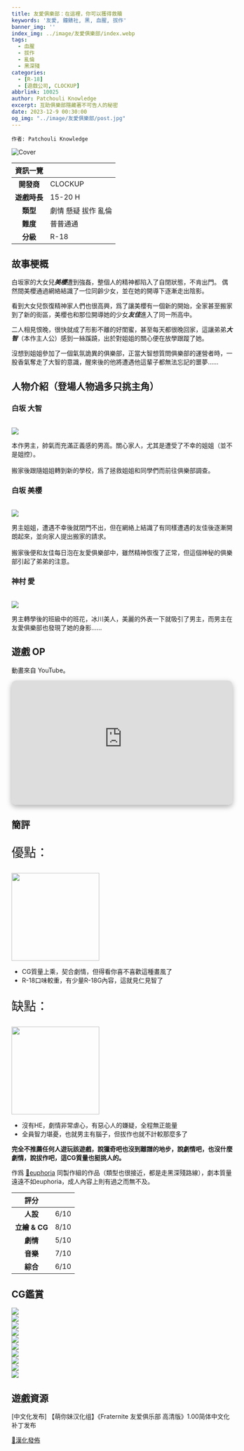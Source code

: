 ```yaml
---
title: 友愛俱樂部：在這裡，你可以獲得救贖
keywords: '友愛, 鐘錶社, 黑, 血腥, 拔作'
banner_img: ''
index_img: ../image/友愛俱樂部/index.webp
tags:
  - 血腥
  - 拔作
  - 亂倫
  - 黑深殘
categories:
  - [R-18]
  - [遊戲公司, CLOCKUP]
abbrlink: 10025
author: Patchouli Knowledge
excerpt: 互助俱樂部隱藏著不可告人的秘密
date: 2023-12-9 00:30:00
og_img: "../image/友愛俱樂部/post.jpg"
---
```


`作者: Patchouli Knowledge`

<style>
.heimu {
    display: inline-block;
    background-color: #25252533;
    color: transparent;
    text-shadow: none;
    border-radius: 8px;
    padding: 4px 8px;
    transition: all ease .2s;
}
.heimu:hover, .heimu:active,
.heimu:hover .heimu, .heimu:active .heimu {
    color: white !important;
}
.heimu:hover a, a:hover .heimu,
.heimu:active a, a:active .heimu {
    color: lightblue !important;
}
.heimu:hover .new, .heimu .new:hover, .new:hover .heimu,
.heimu:active .new, .heimu .new:active, .new:active .heimu {
    color: #BA0000 !important;
}
</style>

<style>
.BIGNAME
{
font-size:40px;
font-weight:bolder;
font-family:serif
}
</style>

<style>
.CV
{
font-size:30px;
font-weight:bolder;
font-family:serif
}
</style>

![Cover](../image/友愛俱樂部/post.jpg)

| 資訊一覽     |                  |
|:--------:|:---------------- |
| **開發商**  | CLOCKUP |
| **遊戲時長** |15-20 H          |
| **類型**   | 劇情 懸疑 拔作 亂倫     |
| **難度**   | 普普通通            |
| **分級**   | R-18             |

## 故事梗概

白坂家的大女兒***美櫻***遭到強姦，整個人的精神都陷入了自閉狀態，不肯出門。
偶然間美櫻通過網絡結識了一位同齡少女，並在她的開導下逐漸走出陰影。

看到大女兒恢復精神家人們也很高興，爲了讓美櫻有一個新的開始，全家甚至搬家到了新的街區，美櫻也和那位開導她的少女***友佳***進入了同一所高中。

二人相見恨晚，很快就成了形影不離的好閨蜜，甚至每天都很晚回家，這讓弟弟***大智***（本作主人公）感到一絲蹊蹺，出於對姐姐的關心便在放學跟蹤了她。

沒想到姐姐參加了一個氣氛詭異的俱樂部，正當大智想質問俱樂部的運營者時，一股香氣奪走了大智的意識，醒來後的他將遭遇他這輩子都無法忘記的噩夢……


## 人物介紹（登場人物過多只挑主角）

### 白坂 大智 

<br>
<div class="row">
<div class="col-4">
<img class="bg-transparent" src="../image/友愛俱樂部/taichi-full.webp" style="max-height:300px"/>
</div>
<div class="col-8">
<p>
本作男主，帥氣而充滿正義感的男高。關心家人，尤其是遭受了不幸的姐姐（並不是姐控）。<br><br>搬家後跟隨姐姐轉到新的學校，爲了拯救姐姐和同學們而前往俱樂部調查。
</p>
</div>
</div>

### 白坂 美櫻

<br>
<div class="row">
<div class="col-4">
<img class="bg-transparent" src="../image/友愛俱樂部/mio-full.webp" style="max-height:300px"/>
</div>
<div class="col-8">
<p>
男主姐姐，遭遇不幸後就閉門不出，但在網絡上結識了有同樣遭遇的友佳後逐漸開朗起來，並向家人提出搬家的請求。
<br><br>搬家後便和友佳每日泡在友愛俱樂部中，雖然精神恢復了正常，但這個神秘的俱樂部引起了弟弟的注意。
</p>
</div>
</div>

### 神村 愛

<br>
<div class="row">
<div class="col-4">
<img class="bg-transparent" src="../image/友愛俱樂部/meg-full.webp" style="max-height:300px"/>
</div>
<div class="col-8">
<p>
男主轉學後的班級中的班花，冰川美人，美麗的外表一下就吸引了男主，而男主在友愛俱樂部也發現了她的身影……
</p>
</div>
</div>


## 遊戲 OP

動畫來自 YouTube。

<style>
  #y2b {
    box-shadow: 0 5px 11px 0 rgb(0 0 0 / 18%), 0 4px 15px 0 rgb(0 0 0 / 15%);
    border-radius: 10px;
    aspect-ratio: 16 / 9;
    /*height: 100%;*/
    width: 100%;
    background-color: transparent;
    background-image: url('../image/mona-loading.webp');
    background-size: 70px;
    background-repeat: no-repeat;
    background-position: center
  }
</style>
<iframe id='y2b' loading="lazy" src="https://www.youtube-nocookie.com/embed/3RS8ZNDM1xs" title="YouTube video player" frameborder="0" allow="encrypted-media; picture-in-picture" allowfullscreen>
</iframe>


## 簡評

<div class="row align-items-center">
  <p class="col" style="font-size:200%;">優點：</p>
  <img class="align-right ml-auto bg-transparent" width="200px" src="../image/Atri/yes.webp" alt=""></img>
</div>

 * CG質量上乘，契合劇情，但得看你喜不喜歡這種畫風了
 * R-18口味較重，有少量R-18G內容，這就見仁見智了
 
<div class="row align-items-center">
  <p class="col" style="font-size:200%;">缺點：</p>
  <img class="align-right ml-auto bg-transparent" width="200px" src="../image/Atri/no.webp" alt=""></img>
</div>

 * 沒有HE，劇情非常虐心，有惡心人的嫌疑，全程無正能量
 * 全員智力堪憂，也就男主有腦子，但拔作也就不計較那麼多了

**完全不推薦任何人遊玩該遊戲，說獵奇吧也沒到離譜的地步，說劇情吧，也沒什麼劇情，說拔作吧，這CG質量也挺挑人的。**

作爲 [🔗euphoria](/article/10009) 同製作組的作品（類型也很接近，都是走黑深殘路線），劇本質量遠遠不如euphoria，成人內容上則有過之而無不及。

| 評分        |      |
|:---------:|:----- |
| **人設**    | 6/10 |
| **立繪 & CG** | 8/10 |
| **劇情**    | 5/10 |
| **音樂**    | 7/10 |
| **綜合**    | 6/10 |



## CG鑑賞

<div class="row">
  <div class="col-6 col-lg-6 my-1 mx-0"><img class="img-fluid" src="../image/友愛俱樂部/cg1.webp" class="" loading=lazy/></div>
  <div class="col-6 col-lg-6 my-1 mx-0"><img class="img-fluid" src="../image/友愛俱樂部/cg2.webp" class="" loading=lazy/></div>
  <div class="col-6 col-lg-6 my-1 mx-0"><img class="img-fluid" src="../image/友愛俱樂部/cg3.webp" class="" loading=lazy/></div>
  <div class="col-6 col-lg-6 my-1 mx-0"><img class="img-fluid" src="../image/友愛俱樂部/cg4.webp" class="" loading=lazy/></div>
  <div class="col-6 col-lg-6 my-1 mx-0"><img class="img-fluid" src="../image/友愛俱樂部/cg5.webp" class="" loading=lazy/></div>
  <div class="col-6 col-lg-6 my-1 mx-0"><img class="img-fluid" src="../image/友愛俱樂部/cg6.webp" class="" loading=lazy/></div>
  <div class="col-6 col-lg-6 my-1 mx-0"><img class="img-fluid" src="../image/友愛俱樂部/cg7.webp" class="" loading=lazy/></div>
  <div class="col-6 col-lg-6 my-1 mx-0"><img class="img-fluid" src="../image/友愛俱樂部/cg8.webp" class="" loading=lazy/></div>
  <div class="col-6 col-lg-6 my-1 mx-0"><img class="img-fluid" src="../image/友愛俱樂部/cg9.webp" class="" loading=lazy/></div>
  <div class="col-6 col-lg-6 my-1 mx-0"><img class="img-fluid" src="../image/友愛俱樂部/cg10.webp" class="" loading=lazy/></div>
</div>

## 遊戲資源

[中文化发布] 【萌你妹汉化组】《Fraternite 友爱俱乐部 高清版》1.00简体中文化补丁发布

[🔗漢化發佈](https://bbs.natsunokiseki.org/forum.php?mod=viewthread&tid=21731)

<script>
  document.addEventListener("DOMContentLoaded", function(){
    let pclefts = document.querySelectorAll('.pc-left');
    pclefts.forEach((el) => {
      el.addEventListener('touchstart', function(){
        el.classList.add('touch');
      })
      el.addEventListener('touchend', function(){
        el.classList.remove('touch');
      })
    });
    //setTimeout(() => Fluid.utils.setTheme('light'), 1000)
  })
</script>

<style>
body {
    background: url('../image/友愛俱樂部/index.webp') no-repeat fixed center;
    background-size: cover;
}
#banner {
    background: url('')!important;
    background-color: transparent!important;
}
  #toc {
     background-color: var(--board-bg-color);
     padding: 20px 10px 20px 20px;
     border-radius: 10px;
     top: 4rem;
  }
.mask.flex-center {
	background-color: transparent!important;
}
.banner-text  {
  background-color: rgba(0,0,0,0.5);
  padding: 3px;
  border-radius: 5px;
}
</style>
<script>
window.addEventListener('DOMContentLoaded', function() {

});
</script>